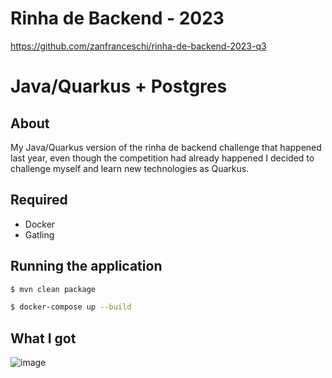 # Rinha de Backend - 2023

https://github.com/zanfranceschi/rinha-de-backend-2023-q3

# Java/Quarkus + Postgres

## About
My Java/Quarkus version of the rinha de backend challenge that happened last year, even though the competition had already happened I decided to challenge myself and learn new technologies as Quarkus.

## Required
* Docker
* Gatling

##  Running the application

```bash
$ mvn clean package

$ docker-compose up --build
```

## What I got

![image](https://github.com/user-attachments/assets/255f0338-cf6b-4a43-9b96-6963b5aaad9a)


